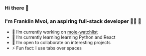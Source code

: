 ### Hi there 👋
### I'm Franklin Mvoi, an aspiring full-stack developer 👨‍💻 🚀


- 🔭 I’m currently working on [moie-watchlist](https://github.com/Mvoii/movie-watchlist)
- 🌱 I’m currently learning learning Python and React
- 👯 I’m open to collaborate on interesting projects
- ⚡ Fun fact:  I use tabs over spaces
